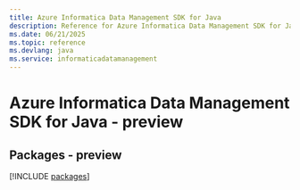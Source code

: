 ```yaml
---
title: Azure Informatica Data Management SDK for Java
description: Reference for Azure Informatica Data Management SDK for Java
ms.date: 06/21/2025
ms.topic: reference
ms.devlang: java
ms.service: informaticadatamanagement
---
```

# Azure Informatica Data Management SDK for Java - preview
## Packages - preview
[!INCLUDE [packages](informatica-data-management-index.md)]